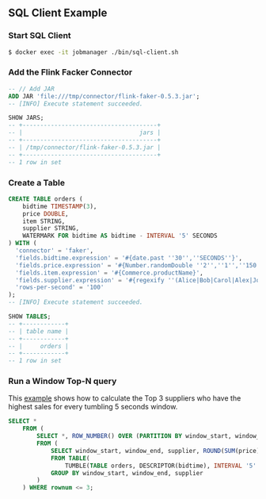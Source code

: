 ## SQL Client Example

### Start SQL Client

```bash
$ docker exec -it jobmanager ./bin/sql-client.sh
```

### Add the Flink Facker Connector

```SQL
-- // Add JAR
ADD JAR 'file:///tmp/connector/flink-faker-0.5.3.jar';
-- [INFO] Execute statement succeeded.

SHOW JARS;
-- +--------------------------------------+
-- |                                 jars |
-- +--------------------------------------+
-- | /tmp/connector/flink-faker-0.5.3.jar |
-- +--------------------------------------+
-- 1 row in set
```

### Create a Table

```sql
CREATE TABLE orders (
    bidtime TIMESTAMP(3),
    price DOUBLE,
    item STRING,
    supplier STRING,
    WATERMARK FOR bidtime AS bidtime - INTERVAL '5' SECONDS
) WITH (
  'connector' = 'faker',
  'fields.bidtime.expression' = '#{date.past ''30'',''SECONDS''}',
  'fields.price.expression' = '#{Number.randomDouble ''2'',''1'',''150''}',
  'fields.item.expression' = '#{Commerce.productName}',
  'fields.supplier.expression' = '#{regexify ''(Alice|Bob|Carol|Alex|Joe|James|Jane|Jack)''}',
  'rows-per-second' = '100'
);
-- [INFO] Execute statement succeeded.

SHOW TABLES;
-- +------------+
-- | table name |
-- +------------+
-- |     orders |
-- +------------+
-- 1 row in set
```

### Run a Window Top-N query

This [example](https://github.com/ververica/flink-sql-cookbook/blob/main/aggregations-and-analytics/11_window_top_n/11_window_top_n.md) shows how to calculate the Top 3 suppliers who have the highest sales for every tumbling 5 seconds window.

```sql
SELECT *
    FROM (
        SELECT *, ROW_NUMBER() OVER (PARTITION BY window_start, window_end ORDER BY price DESC) as rownum
        FROM (
            SELECT window_start, window_end, supplier, ROUND(SUM(price), 2) as price, COUNT(*) as cnt
            FROM TABLE(
                TUMBLE(TABLE orders, DESCRIPTOR(bidtime), INTERVAL '5' SECONDS))
            GROUP BY window_start, window_end, supplier
        )
    ) WHERE rownum <= 3;
```
